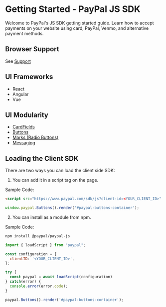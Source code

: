 # Getting Started - PayPal JS SDK

Welcome to PayPal's JS SDK getting started guide. Learn how to accept payments on your website using card, PayPal, Venmo, and alternative payment methods.

## Browser Support

See [Support](./standards/support.md')

## UI Frameworks
 - React
 - Angular
 - Vue

## UI Modularity
- [CardFields](./components/card-fields/index.md)
- [Buttons](./components/buttons/index.md)
- [Marks (Radio Buttons)](./components/marks/index.md)
- [Messaging](./components/messages/index.md)

## Loading the Client SDK

There are two ways you can load the client side SDK:

1. You can add it in a script tag on the page.

Sample Code:
```html
<script src="https://www.paypal.com/sdk/js?client-id=<YOUR_CLIENT_ID>" />
```

```js
window.paypal.Buttons().render('#paypal-buttons-container');
```

2. You can install as a module from npm.

Sample Code:
```sh
npm install @paypal/paypal-js
```

```js
import { loadScript } from "paypal";

const configuration = {
  clientID: '<YOUR_CLIENT_ID>',
};

try {
  const paypal = await loadScript(configuration)
} catch(error) {
  console.error(error.code);
}

paypal.Buttons().render('#paypal-buttons-container');
```

